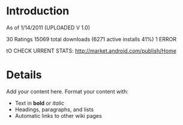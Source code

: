 # Introduction #

As of 1/14/2011 (UPLOADED V 1.0)

30 Ratings
15069 total downloads (6271 active installs 41%)
1 ERROR

tO CHECK URRENT STATS:  http://market.android.com/publish/Home

# Details #

Add your content here.  Format your content with:
  * Text in **bold** or _italic_
  * Headings, paragraphs, and lists
  * Automatic links to other wiki pages